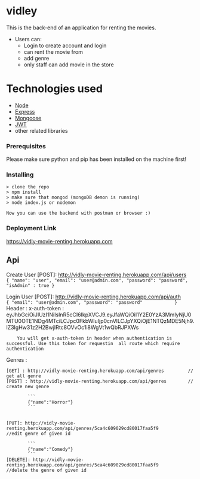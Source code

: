 # vidley 
This is the back-end of an application for renting the movies.

* Users can: 
  - Login to create account and login 
  - can rent the movie from
  - add genre 
  - only staff can add movie in the store
    

# Technologies used

 * [Node](https://www.djangoproject.com/)
 * [Express](https://expressjs.com/)
 * [Mongoose](https://mongoosejs.com/)
 * [JWT](https://jwt.io)
 * other related libraries


### Prerequisites

Please make sure python and pip  has been installed on the machine first!


### Installing
```
> clone the repo 
> npm install
> make sure that mongod (mongoDB demon is running)
> node index.js or nodemon

Now you can use the backend with postman or browser :)

```
### Deployment Link
https://vidly-movie-renting.herokuapp.com

## Api
Create User  [POST]: http://vidly-movie-renting.herokuapp.com/api/users
        ```        
        {
            "name": "user",
            "email": "user@admin.com",
            "password": "password",
            "isAdmin" : true
        }
        ```

Login User  [POST]: http://vidly-movie-renting.herokuapp.com/api/auth
        ```        
        {
            "email": "user@admin.com",
            "password": "password"           
        }
        ```
        Header : 
        x-auth-token : eyJhbGciOiJIUzI1NiIsInR5cCI6IkpXVCJ9.eyJfaWQiOiI1Y2E0YzA3MmIyNjU0MTU0OTE1NDg4MTciLCJpc0FkbWluIjp0cnVlLCJpYXQiOjE1NTQzMDE5Njh9.lZ3IgHw31z2H2BwjIRtc8OVvOc1i8WgVt1wQbRJPXWs


        You will get x-auth-token in header when authentication is successful. Use this token for requestin  all route which require authentication

Genres :

    [GET] : http://vidly-movie-renting.herokuapp.com/api/genres         // get all genre
    [POST] : http://vidly-movie-renting.herokuapp.com/api/genres        // create new genre
            
            ```
            {"name":"Horror"}
            ``` 
            

    [PUT]: http://vidly-movie-renting.herokuapp.com/api/genres/5ca4c609029cd80017faa5f9          //edit genre of given id
            
            ```
            {"name":"Comedy"}
            ``` 
    [DELETE]: http://vidly-movie-renting.herokuapp.com/api/genres/5ca4c609029cd80017faa5f9         //delete the genre of given id

